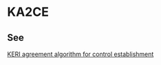 # KA2CE
## See
[KERI agreement algorithm for control establishment](keri-agreement-algorithm-for-control-establishment)
